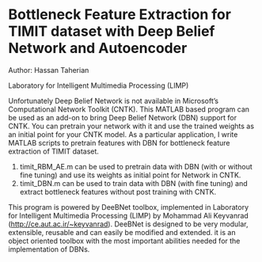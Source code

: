 # Bottleneck Feature Extraction for TIMIT dataset with Deep Belief Network and Autoencoder

Author: Hassan Taherian

Laboratory for Intelligent Multimedia Processing (LIMP)

Unfortunately Deep Belief Network is not available in Microsoft’s Computational Network Toolkit (CNTK). This MATLAB based program can be used as an add-on to bring Deep Belief Network (DBN) support for CNTK. You can pretrain your network with it and use the trained weights as an initial point for your CNTK model. As a particular application, I write MATLAB scripts to pretrain features with DBN for bottleneck feature extraction of TIMIT dataset. 

1. timit_RBM_AE.m can be used to pretrain data with DBN (with or without fine tuning) and use its weights as initial point for Network in CNTK. 
2. timit_DBN.m can be used to train data with DBN (with fine tuning) and extract bottleneck features without post training with CNTK.


This program is powered by DeeBNet toolbox, implemented in Laboratory for Intelligent Multimedia Processing (LIMP) by Mohammad Ali Keyvanrad (http://ce.aut.ac.ir/~keyvanrad). DeeBNet is designed to be very modular, extensible, reusable and can easily be modified and extended. it is an object oriented toolbox with the most important abilities needed for the implementation of DBNs.
